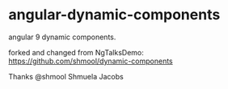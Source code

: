 # angular-dynamic-components
angular 9 dynamic components.

forked and changed from NgTalksDemo:
https://github.com/shmool/dynamic-components


Thanks @shmool Shmuela Jacobs
